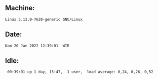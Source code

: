 ## Machine:
```
Linux 5.13.0-7620-generic GNU/Linux
```
## Date:
```
Kam 20 Jan 2022 12:39:01  WIB
```
## Idle:
```
 00:39:01 up 1 day, 15:47,  1 user,  load average: 0,24, 0,26, 0,52
```
